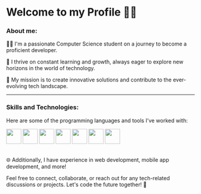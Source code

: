 # **Welcome to my Profile 👋🏼**

### About me:
👨‍💻 I'm a passionate Computer Science student on a journey to become a proficient developer.

🌟 I thrive on constant learning and growth, always eager to explore new horizons in the world of technology.

🚀 My mission is to create innovative solutions and contribute to the ever-evolving tech landscape.

---------------------------------------------------------------

### Skills and Technologies:

Here are some of the programming languages and tools I've worked with:

<div>
  <img width='40px' src="https://cdn.jsdelivr.net/gh/devicons/devicon/icons/java/java-plain.svg" />
  <img width='40px' src="https://cdn.jsdelivr.net/gh/devicons/devicon/icons/c/c-plain.svg" />
  <img width='40px' src="https://cdn.jsdelivr.net/gh/devicons/devicon/icons/html5/html5-plain.svg" />
  <img width='40px' src="https://cdn.jsdelivr.net/gh/devicons/devicon/icons/css3/css3-plain.svg" />
  <img width='40px' src="https://cdn.jsdelivr.net/gh/devicons/devicon/icons/bootstrap/bootstrap-plain.svg" />
  <img width='40px' src="https://cdn.jsdelivr.net/gh/devicons/devicon/icons/javascript/javascript-plain.svg" />
  <img width='40px' src="https://cdn.jsdelivr.net/gh/devicons/devicon/icons/swift/swift-original.svg" /> 
</div>

<br>
  <p>🌐 Additionally, I have experience in web development, mobile app development, and more!</p>
  <p>Feel free to connect, collaborate, or reach out for any tech-related discussions or projects. Let's code the future together! 🌟</p>


